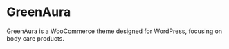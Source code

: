 # GreenAura
GreenAura is a WooCommerce theme designed for WordPress, focusing on body care products.

